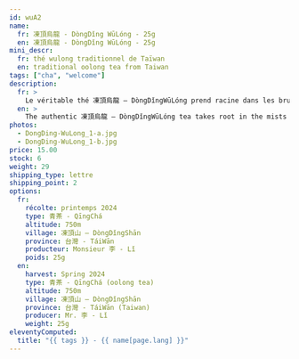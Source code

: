 ```yaml
---
id: wuA2
name:
  fr: 凍頂烏龍 - DòngDǐng WūLóng - 25g
  en: 凍頂烏龍 - DòngDǐng WūLóng - 25g
mini_descr:
  fr: thé wulong traditionnel de Taïwan
  en: traditional oolong tea from Taiwan
tags: ["cha", "welcome"]
description:
  fr: >
    Le véritable thé 凍頂烏龍 – DòngDǐngWūLóng prend racine dans les brumes et les vents des montagnes de 鹿谷 – LùGǔ, à 南投 – NánTóu, 臺灣 – TáiWān. Issu du jardin de la famille 李 – Lǐ, ce 正統凍頂烏龍 – DòngDǐngWūLóng authentique incarne quatre générations de dévouement<!--more-->  et de savoir-faire. Le thé naît d'une infusion limpide couleur miel, imprégnée d'un léger parfum de torréfaction. En bouche, la douceur fruitée glisse parfois vers des notes florales, laissant une empreinte profonde et sereine. Comme le dit M. 李 – Lǐ : « Le thé est mon maître. Quand on le fait bien, il parle pour nous. »
  en: >
    The authentic 凍頂烏龍 – DòngDǐngWūLóng tea takes root in the mists and winds of the mountains of 鹿谷 – LùGǔ, in 南投 – NánTóu, 臺灣 – TáiWān. Grown in the garden of the 李 – Lǐ family, this 正統凍頂烏龍 – DòngDǐngWūLóng embodies four generations of dedication<!--more-->  and craftsmanship. The tea reveals a clear, honey-colored liquor, delicately infused with a light roast aroma. On the palate, fruity sweetness gently shifts towards floral notes, leaving a deep and serene impression. As Mr. 李 – Lǐ says: "Tea is my master. When we craft it well, it speaks for us."
photos:
  - DongDing-WuLong_1-a.jpg
  - DongDing-WuLong_1-b.jpg
price: 15.00
stock: 6
weight: 29
shipping_type: lettre
shipping_point: 2
options:
  fr:
    récolte: printemps 2024
    type: 青茶 - QīngChá
    altitude: 750m
    village: 凍頂山 – DòngDǐngShān
    province: 台灣 - TáiWān
    producteur: Monsieur 李 - Lǐ
    poids: 25g
  en:
    harvest: Spring 2024
    type: 青茶 - QīngChá (oolong tea)
    altitude: 750m
    village: 凍頂山 – DòngDǐngShān
    province: 台灣 - TáiWān (Taiwan)
    producer: Mr. 李 - Lǐ
    weight: 25g
eleventyComputed:
  title: "{{ tags }} - {{ name[page.lang] }}"
---
```


